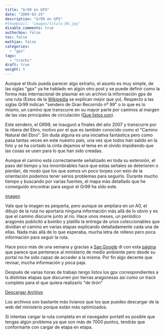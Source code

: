 ```yaml
---
title: "Gr99 en GPX"
date: "2009-03-25"
description: "Gr99 en GPX"
#thumbnail: "images/titulo_00.jpg"
disable_comments: true
authorbox: false
toc: false
mathjax: false
categories:
  - "gps"
tags:
  - "tracks"
draft: true
weight: 5
---
```

Aunque el título pueda parecer algo extraño, el asunto es muy simple, de las siglas "gpx" ya he hablado en algún otro post y se puede definir como la forma más internacional de plasmar en un archivo la información gps de una ruta (Estos de la [Wikipedia][1] se explican mejor que yo). Respecto a las siglas Gr99 indican "sendero de Gran Recorrido nº 99" o lo que es lo mismo, un camino que transcurre en su mayor parte por caminos al margen de las vías principales de circulación ([Que listos son][2]).

Este sendero, el GR99, se inauguró a finales del año 2007 y transcurre por la ribera del Ebro, motivo por el que es también conocido como el "Camino Natural del Ebro". Sin duda alguna es una iniciativa fantástica pero como pasa tantas veces en este nuestro país, una vez que todos han salido en la foto y se ha cortado la cinta dejamos el tema en el olvido impidiendo que las cosas se usen para lo que han sido creadas.

Aunque el camino está correctamente señalizado en toda su extensión, el paso del tiempo y los innombrables hace que estas señales se deterioren o pierdan, de modo que los que somos un poco torpes con esto de la orientación podemos tener serios problemas para seguirlo. Durante mucho tiempo y buscando por varias fuentes, el mapa más detallado que he conseguido encontrar para seguir el Gr99 ha sido este.

[imagen][11]

Vale que la imagen es pequeña, pero aunque se ampliara en un A0, el dibujo de la ruta no aportaría ninguna información más allá de lo obvio y es que el camino discurre junto al río. Hace unos meses, un periódico aragonés publicitó a bombo y platillo la entrega de unos coleccionables que dividían el camino en varias etapas explicando detalladamente cada una de ellas. Nada más allá de lo que esperaba, mucha letra de relleno pero poca información para seguir la ruta.

Hace poco más de una semana y gracias a [San Google][3] di con esta [página][4] que parece que pertenece al ministerio de medio ambiente pero desde su portal no he sido capaz de acceder a la misma. Por fin algo decente que revisar, mucha información y poca paja.

Después de varias horas de trabajo tengo listos los gpx correspondientes a ls distintas etapas que discurren por tierras aragonesas así como un track completo para el que quiera realizarlo "de tirón"

[Descargar Archivo][12]

Los archivos son bastante más livianos que los que puedes descargar de la web del ministerio porque están más optimizados.

Si intentas cargar la ruta completa en el navegador portatil es posible que tengas algún problema ya que son más de 7000 puntos, tendrás que conformarte con cargar de etapa en etapa.

 [1]: http://es.wikipedia.org/wiki/GPX
 [2]: http://es.wikipedia.org/wiki/Gran_Recorrido
 [3]: http://www.google.es
 [4]: http://80.255.113.191/informacion.php?activos=informacion&id=11
 
 [11]: /images/20090325_Gr99.1.jpg
 [12]: /files/Gr99_aragon.rar